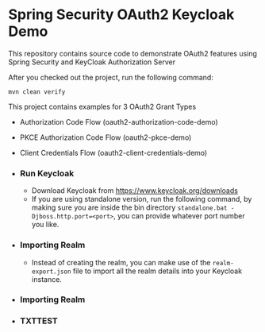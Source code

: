 # Spring Security OAuth2 Keycloak Demo

This repository contains source code to demonstrate OAuth2 features using Spring Security and KeyCloak Authorization Server

After you checked out the project, run the following command:

`mvn clean verify`

This project contains examples for 3 OAuth2 Grant Types

- Authorization Code Flow (oauth2-authorization-code-demo)
- PKCE Authorization Code Flow (oauth2-pkce-demo)
- Client Credentials Flow (oauth2-client-credentials-demo)

- ### Run Keycloak
    - Download Keycloak from https://www.keycloak.org/downloads
    - If you are using standalone version, run the following command, by making sure you are inside the bin directory
      `standalone.bat -Djboss.http.port=<port>`, you can provide whatever port number you like.

- ### Importing Realm
    - Instead of creating the realm, you can make use of the `realm-export.json` file to import all the realm details into your Keycloak instance.
- ### Importing Realm
- ### TXTTEST